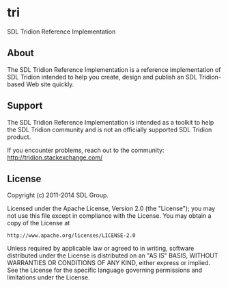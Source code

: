 tri
===
SDL Tridion Reference Implementation


About
-----
The SDL Tridion Reference Implementation is a reference implementation of SDL Tridion intended to help you create, design and publish an SDL Tridion-based Web site quickly.


Support
---------------
The SDL Tridion Reference Implementation is intended as a toolkit to help the SDL Tridion community and is not an officially supported SDL Tridion product.

If you encounter problems, reach out to the community: http://tridion.stackexchange.com/


License
-------
Copyright (c) 2011-2014 SDL Group.

Licensed under the Apache License, Version 2.0 (the "License");
you may not use this file except in compliance with the License.
You may obtain a copy of the License at

	http://www.apache.org/licenses/LICENSE-2.0

Unless required by applicable law or agreed to in writing, software distributed under the License is distributed on an "AS IS" BASIS, WITHOUT WARRANTIES OR CONDITIONS OF ANY KIND, either express or implied.
See the License for the specific language governing permissions and limitations under the License.

